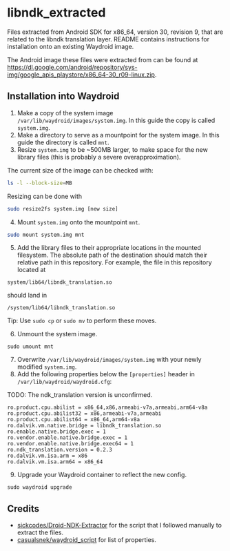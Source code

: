 # libndk_extracted
Files extracted from Android SDK for x86_64, version 30, revision 9, that are related to the libndk translation layer. README contains instructions for installation onto an existing Waydroid image.

The Android image these files were extracted from can be found at https://dl.google.com/android/repository/sys-img/google_apis_playstore/x86_64-30_r09-linux.zip.

## Installation into Waydroid
1) Make a copy of the system image `/var/lib/waydroid/images/system.img`. In this guide the copy is called `system.img`.
2) Make a directory to serve as a mountpoint for the system image. In this guide the directory is called `mnt`.
3) Resize `system.img` to be ~500MB larger, to make space for the new library files (this is probably a severe overapproximation).

The current size of the image can be checked with:
```sh
ls -l --block-size=MB
```

Resizing can be done with
```sh
sudo resize2fs system.img [new size] 
```

4) Mount `system.img` onto the mountpoint `mnt`.
```sh
sudo mount system.img mnt
```

5) Add the library files to their appropriate locations in the mounted filesystem. The absolute path of the destination should match their relative path in this repository. For example, the file in this repository located at
```
system/lib64/libndk_translation.so
```
should land in
```
/system/lib64/libndk_translation.so
```

Tip: Use `sudo cp` or `sudo mv` to perform these moves.

6) Unmount the system image.
```
sudo umount mnt
```

7) Overwrite `/var/lib/waydroid/images/system.img` with your newly modified `system.img`.
8) Add the following properties below the `[properties]` header in `/var/lib/waydroid/waydroid.cfg`:

TODO: The ndk_translation version is unconfirmed.
```
ro.product.cpu.abilist = x86_64,x86,armeabi-v7a,armeabi,arm64-v8a
ro.product.cpu.abilist32 = x86,armeabi-v7a,armeabi
ro.product.cpu.abilist64 = x86_64,arm64-v8a
ro.dalvik.vm.native.bridge = libndk_translation.so
ro.enable.native.bridge.exec = 1
ro.vendor.enable.native.bridge.exec = 1
ro.vendor.enable.native.bridge.exec64 = 1
ro.ndk_translation.version = 0.2.3
ro.dalvik.vm.isa.arm = x86
ro.dalvik.vm.isa.arm64 = x86_64
```

9) Upgrade your Waydroid container to reflect the new config.
```
sudo waydroid upgrade
```

## Credits
- [sickcodes/Droid-NDK-Extractor](https://github.com/sickcodes/Droid-NDK-Extractor) for the script that I followed manually to extract the files.
- [casualsnek/waydroid_script](https://github.com/casualsnek/waydroid_script/) for list of properties.

